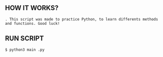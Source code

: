 ## HOW IT WORKS?
    . This script was made to practice Python, to learn differents methods and functions. Good luck!
## RUN SCRIPT
```bash 
$ python3 main .py
```
